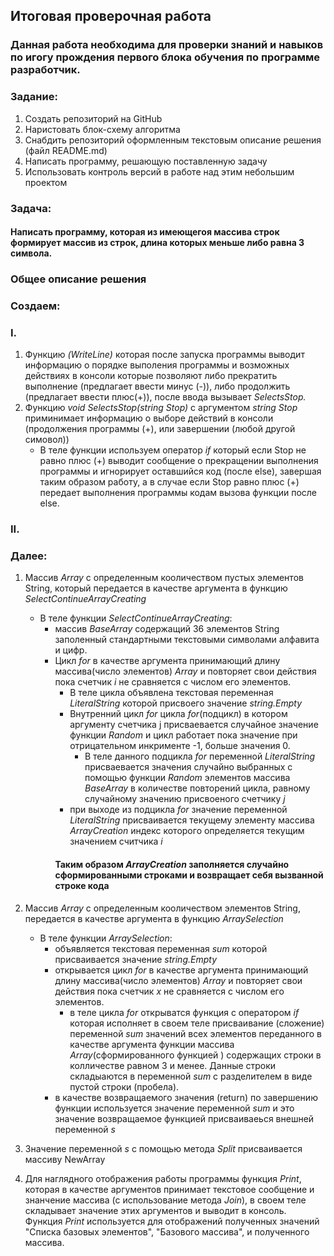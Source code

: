 ## Итоговая проверочная работа

### Данная работа необходима для проверки знаний и навыков по игогу прождения первого блока обучения по программе разработчик.

### __Задание:__
1. Создать репозиторий на GitHub
2. Наристовать блок-схему алгоритма
3. Снабдить репозиторий оформленным текстовым описание решения (файл README.md)
4. Написать программу, решающую поставленную задачу
5. Использовать контроль версий в работе над этим небольшим проектом

### __Задача:__
#### Написать программу, которая из имеющегоя массива строк формирует массив из строк, длина которых меньше либо равна 3 символа.

### __Общее описание решения__
### Создаем:
### I.
1. Функцию _(WriteLine)_ которая после запуска программы выводит информацию о порядке выполения программы и возможных  действиях в консоли которые позволяют либо прекратить выполнение (предлагает ввести минус (-)), либо продолжить (предлагает ввести плюс(+)), после ввода вызывает _SelectsStop._ 
2. Функцию _void SelectsStop(string Stop)_ с аргументом _string Stop_ приминимает информацию о выборе действий в консоли (продолжения программы (+), или завершении (любой другой симовол))
    * В теле функции используем оператор _if_ который если Stop не равно плюс (+)
    выводит сообщение о прекращении выполнения программы и игнорирует оставшийся код (после else), завершая таким образом работу, а в случае если Stop равно плюс (+) передает выполнения программы кодам вызова функции после else.

### II.
### Далее:
1. Массив  _Array_ с определенным кооличеством пустых элементов String, который передается в качестве аргумента в функцию _SelectContinueArrayCreating_
    - В теле функции _SelectContinueArrayCreating_:
        * массив _BaseArray_ содержащий 36 элементов String заполенный  стандартными текстовыми символами алфавита и цифр.
        * Цикл _for_ в качестве аргумента принимающий длину массива(число элементов) _Array_ и повторяет свои действия пока счетчик _i_ не сравняется с числом его  элементов.
            * В теле цикла объявлена текстовая переменная _LiteralString_ которой присвоего значение _string.Empty_
            * Внутренний цикл _for_ цикла _for_(подцикл) в котором аргументу счетчика j присваевается случайное значение функции _Random_ и цикл работает пока значение при отрицательном инкрименте -1, больше значения 0.
                * В теле данного подцикла _for_ переменной _LiteralString_  присваевается значения случайно выбранных с помощью функции _Random_ элементов массива _BaseArray_ в количестве повторений цикла, равному случайному значению присвоеного счетчику _j_
            * при выходе из подцикла _for_ значение переменной _LiteralString_ присваивается текущему элементу массива _ArrayCreation_ индекс которого определяется текущим значением считчика _i_
            #### Таким образом _ArrayCreation_ заполняется случайно сформированными строками и возвращает себя вызванной строке кода
2. Массив  _Array_ с определенным кооличеством элементов String,  передается в качестве аргумента в функцию _ArraySelection_
    - В теле функции _ArraySelection_:
        * объявляется текстовая переменная _sum_ которой присваивается значение _string.Empty_ 
        * открывается цикл _for_ в качестве аргумента принимающий длину массива(число элементов) _Array_ и повторяет свои действия пока счетчик _x_ не сравняется с числом его  элементов. 
            *  в теле цикла _for_ открыватся функция с оператором _if_ которая исполняет в своем теле присваивание (сложение) переменной _sum_  значений всех элементов переданного в качестве аргумента функции массива _Array_(сформированного функцией ) содержащих строки в колличестве равном 3 и менее. Данные строки складыаются в переменной _sum_ с разделителем в виде пустой строки (пробела). 
        *  в качестве возвращаемого значения (return) по завершению функции используется значение переменной _sum_ и это значение возвращаемое функцией присваиваеься внешней переменной _s_ 
3. Значение переменной _s_ c помощью метода _Split_ присваивается массиву NewArray

4. Для наглядного отображения работы программы функция _Print_, которая в качестве аргументов принимает текстовое сообщение и знанчение массива (с использование метода _Join_), в своем теле складывает значение этих аргументов и выводит в консоль. Функция _Print_ используется для отображений полученных значений "Списка базовых элементов", "Базового массива", и полученного массива.
